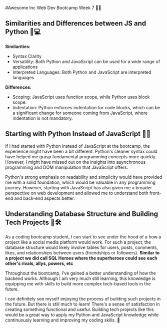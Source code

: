 #Awesome Inc Web Dev Bootcamp Week 7 👨‍💻

## Similarities and Differences between JS and Python 🐍💻

**Similarities:**
- Syntax Clarity
- Versatility: Both Python and JavaScript can be used for a wide range of applications
- Interpreted Languages: Both Python and JavaScript are interpreted languages

**Differences:**
- Scoping: JavaScript uses function scope, while Python uses block scope. 
- Indentation: Python enforces indentation for code blocks, which can be a significant change for someone coming from JavaScript, where indentation is not mandatory.

## Starting with Python Instead of JavaScript 🐍🌟

If I had started with Python instead of JavaScript at the bootcamp, the experience might have been a bit different. Python's cleaner syntax could have helped me grasp fundamental programming concepts more quickly. 
However, I might have missed out on the insights into asynchronous programming and DOM manipulation that JavaScript offers.

Python's strong emphasis on readability and simplicity would have provided me with a solid foundation, which would be valuable in any programming journey. 
However, starting with JavaScript has also given me a broader perspective on web development and allowed me to understand both front-end and back-end aspects better.

## Understanding Database Structure and Building Tech Projects 💾🛠️

As a coding bootcamp student, I can start to see under the hood of a how a project like a social media platform would work. For such a project, the database structure would likely involve tables for users, posts, comments,
likes, and relationships between users (friendships or followers). **Similar to a project we did call SQL Heroes where the superheroes could see each other's rivals, allys, powers, etc**

Throughout the bootcamp, I've gained a better understanding of how the backend works. Although I am very much still learning, this knowledge is equipping me with skills to build more complex tech-based tools in the future.

I can definitely see myself enjoying the process of building such projects in the future. But there is still much to learn! There's a sense of satisfaction in creating something functional and useful.
Building tech projects like this would be a great way to apply my Python and JavaScript knowledge while continuously learning and improving my coding skills. 🚀
